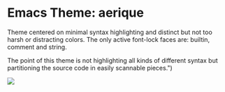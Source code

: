 # Emacs Theme: aerique

Theme centered on minimal syntax highlighting and distinct but not too
harsh or distracting colors.  The only active font-lock faces are:
builtin, comment and string.

The point of this theme is not highlighting all kinds of different syntax
but partitioning the source code in easily scannable pieces.")

<img src="https://raw.githubusercontent.com/aerique/emacs-theme-aerique/master/aerique-dark-theme-1.png">
